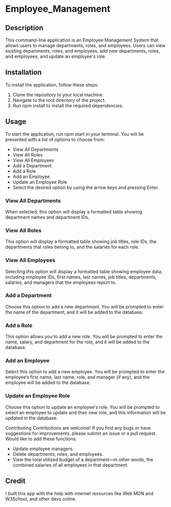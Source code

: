# Employee_Management
## Description
This command-line application is an Employee Management System that allows users to manage departments, roles, and employees. Users can view existing departments, roles, and employees, add new departments, roles, and employees, and update an employee's role.

## Installation
To install the application, follow these steps:

1. Clone the repository to your local machine.
2. Navigate to the root directory of the project.
3. Run npm install to install the required dependencies.

## Usage
To start the application, run npm start in your terminal. You will be presented with a list of options to choose from:

- View All Departments
- View All Roles
- View All Employees
- Add a Department
- Add a Role
- Add an Employee
- Update an Employee Role
- Select the desired option by using the arrow keys and pressing Enter.

### View All Departments
When selected, this option will display a formatted table showing department names and department IDs.

### View All Roles
This option will display a formatted table showing job titles, role IDs, the departments that roles belong to, and the salaries for each role.

### View All Employees
Selecting this option will display a formatted table showing employee data, including employee IDs, first names, last names, job titles, departments, salaries, and managers that the employees report to.

### Add a Department
Choose this option to add a new department. You will be prompted to enter the name of the department, and it will be added to the database.

### Add a Role
This option allows you to add a new role. You will be prompted to enter the name, salary, and department for the role, and it will be added to the database.

### Add an Employee
Select this option to add a new employee. You will be prompted to enter the employee’s first name, last name, role, and manager (if any), and the employee will be added to the database.

### Update an Employee Role
Choose this option to update an employee's role. You will be prompted to select an employee to update and their new role, and this information will be updated in the database.

Contributing
Contributions are welcome! If you find any bugs or have suggestions for improvements, please submit an issue or a pull request. 
Would like to add these functions:
- Update employee managers.
- Delete departments, roles, and employees.
- View the total utilized budget of a department—in other words, the combined salaries of all employees in that department.

## Credit
I built this app with the help with internet resources like Web MDN and W3School, and other devs online.  
